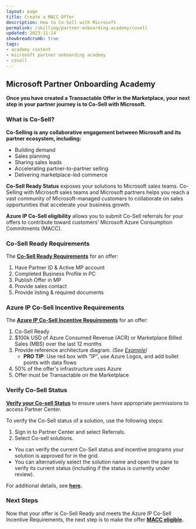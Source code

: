 ```yaml
---
layout: page
title: Create a MACC Offer
description: How to Co-Sell with Microsoft
permalink: /skilling/partner-onboarding-academy/cosell
updated: 2023-11-14
showbreadcrumb: true
tags: 
- academy content
- microsoft partner onboarding academy
- cosell
---
```


## Microsoft Partner Onboarding Academy

**Once you have created a Transactable Offer in the Marketplace, your next step in your partner journey is to Co-Sell with Microsoft.**

### What is Co-Sell?

**Co-Selling is any collaborative engagement between Microsoft and its partner ecosystem, including:**

- Building demand
- Sales planning
- Sharing sales leads
- Accelerating partner-to-partner selling
- Delivering marketplace-led commerce

**Co-Sell Ready Status** exposes your solutions to Microsoft sales teams. Co-Selling with Microsoft sales teams and Microsoft partners helps you reach a vast community of Microsoft-managed customers to collaborate on sales opportunities that accelerate your business growth.

**Azure IP Co-Sell eligibility** allows you to submit Co-Sell referrals for your offers to contribute toward customers’ Microsoft Azure Consumption Commitments (MACC).

### Co-Sell Ready Requirements

The **[Co-Sell Ready Requirements](https://learn.microsoft.com/en-us/partner-center/co-sell-requirements#requirements-for-co-sell-ready-status)** for an offer:

1. Have Partner ID & Active MP account
2. Completed Business Profile in PC
3. Publish Offer in MP
4. Provide sales contact
5. Provide listing & required documents


### Azure IP Co-Sell Incentive Requirements

The **[Azure IP Co-Sell Incentive Requirements](https://learn.microsoft.com/en-us/partner-center/co-sell-requirements#requirements-for-azure-ip-co-sell-incentive-status)** for an offer:

1. Co-Sell Ready
2. $100k USD of Azure Consumed Revenue (ACR) or Marketplace Billed Sales (MBS) over the last 12 months
3. Provide reference architecture diagram. *(See [Example](https://learn.microsoft.com/en-us/partner-center/reference-architecture-diagram#example-reference-architecture-diagram-vertical-industry-chatbot))*
   - __PRO TIP__:  Use red box with "IP", use Azure Logos, and add bullet points with data flows
4. 50% of the offer's infrastructure uses Azure
5. Offer must be Transactable on the Marketplace

### Verify Co-Sell Status

**[Verify your Co-sell Status](https://learn.microsoft.com/en-us/partner-center/co-sell-status)** to ensure users have appropriate permissions to access Partner Center.

To verify the Co-Sell status of a solution, use the following steps:

  1. Sign in to Partner Center and select Referrals.
  2. Select Co-sell solutions.
  - You can verify the current Co-Sell status and incentive programs your solution is approved for in the grid.
  - You can alternatively select the solution name and open the pane to verify its current status (including if the status is currently under review).

 
For additional details, see **[here](https://learn.microsoft.com/en-us/partner-center/azure-ip-co-sell-top-tier-benefits).**

### Next Steps

Now that your offer is Co-Sell Ready and meets the Azure IP Co-Sell Incentive Requirements, the next step is to make the offer **[MACC eligible](/PartnerResources/skilling/partner-onboarding-academy/MACC).**